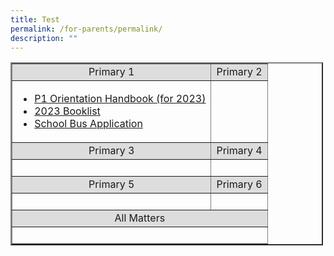 ```yaml
---
title: Test
permalink: /for-parents/permalink/
description: ""
---
```

<table style="width:500px;" cellspacing="1" cellpadding="1" border="2">
	<tbody>
		<tr>
			<td style="background-color:#DDD;text-align: center;">Primary 1</td>
			<td style="background-color:#DDD;text-align: center;">Primary 2</td>
		</tr>
		<tr>
			<td><ul>
  <li><a href="https://staging.d2n2vioi5ki3lh.amplifyapp.com/files/p1m1.pdf">P1 Orientation Handbook (for 2023)</a></li>
  <li><a href="https://staging.d2n2vioi5ki3lh.amplifyapp.com/files/p1m3.pdf" target="_blank" >2023 Booklist</a></li>
  <li> <a href="https://staging.d2n2vioi5ki3lh.amplifyapp.com/files/p1m4.pdf" target="_blank" >School Bus Application</a></li>
</ul> 
			</td>
			<td>&nbsp;</td>
		</tr>
		<tr>
			<td style="background-color:#DDD;text-align: center;">Primary 3</td>
			<td style="background-color:#DDD;text-align: center;">Primary 4</td>
		</tr>
		<tr>
			<td>&nbsp;</td>
			<td>&nbsp;</td>
		</tr>
		<tr>
			<td style="background-color:#DDD;text-align: center;">Primary 5</td>
			<td style="background-color:#DDD;text-align: center;">Primary 6</td>
		</tr>
		<tr>
			<td>&nbsp;</td>
			<td>&nbsp;</td>
		</tr>
		<tr>
			<td style="background-color:#DDD;text-align: center;" colspan="2">All Matters</td>
		</tr>
		<tr>
			<td style="text-align: center;" colspan="2">&nbsp;</td>
		</tr>
	</tbody>
</table>

<p>&nbsp;</p>